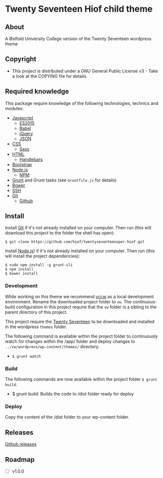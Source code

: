 # Twenty Seventeen Hiof child theme

## About

A Østfold University College version of the Twenty Seventeen wordpress theme

## Copyright

- This project is distributed under a GNU General Public License v3 - Take a look at the COPYING file for details.

## Required knowledge

This package require knowledge of the following technologies, technics and modules:

- [Javascript](https://en.wikipedia.org/wiki/JavaScript)
    - [ES2015](https://en.wikipedia.org/wiki/ECMAScript#6th_Edition)
    - [Babel](https://babeljs.io)
    - [jQuery](https://jquery.com)
    - [JSON](http://jsonapi.org)
- [CSS](https://en.wikipedia.org/wiki/Cascading_Style_Sheets)
    - [Sass](http://sass-lang.com)
- [HTML](https://en.wikipedia.org/wiki/HTML)
    - [Handlebars](http://handlebarsjs.com)
- [Bootstrap](http://getbootstrap.com)
- [Node.js](https://nodejs.org)
    - [NPM](https://www.npmjs.com)
- [Grunt](http://gruntjs.com) and Grunt tasks (see `Gruntfile.js` for details)
- [Bower](http://bower.io)
- [SSH](https://en.wikipedia.org/wiki/Secure_Shell)
- [Git](https://git-scm.com)
    - [Github](https://github.com)

## Install

Install [Git](http://git-scm.com) if it's not already installed on your computer. Then run (this will download this project to the folder the shell has open):

    $ git clone https://github.com/hiof/twentyseventeensper-hiof.git


Install [Node.js](http://nodejs.org)) if it's not already installed on your computer. Then run (this will install the project dependencies):

    $ sudo npm install -g grunt-cli
    $ npm install
    $ bower install

### Development

While working on this theme we recommend [vccw](http://vccw.cc) as a local development environment. Rename the downloaded project folder to `vw`. The continuous-build configuration in this project require that the `vw` folder is a sibling to the parent directory of this project.

This project require the [Twenty Seventeen](https://github.com/WordPress/twentyseventeen) to be downloaded and installed in the wordpress `themes` folder.

The following command is available within the project folder to continuously watch for changes within the /app/ folder and deploy changes to `../vw/wordpress/wp-content/themes/` directory.

- `$ grunt watch`


### Build

The following commands are now available within the project folder `$ grunt build`.

- $ grunt build: Builds the code to /dist folder ready for deploy

### Deploy

Copy the content of the /dist folder to your wp-content folder.


## Releases


[Github releases](https://github.com/hiof/twentyseventeen-hiof/releases)


## Roadmap

- [ ] v1.0.0
